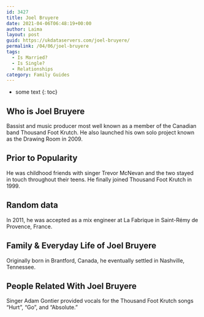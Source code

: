 ```yaml
---
id: 3427
title: Joel Bruyere
date: 2021-04-06T06:48:19+00:00
author: Laima
layout: post
guid: https://ukdataservers.com/joel-bruyere/
permalink: /04/06/joel-bruyere
tags:
  - Is Married?
  - Is Single?
  - Relationships
category: Family Guides
---
```


* some text
{: toc}


## Who is Joel Bruyere
                  
                  
                  
Bassist and music producer most well known as a member of the Canadian band Thousand Foot Krutch. He also launched his own solo project known as the Drawing Room in 2009.
                  
              
            
              
            
                
                
                
## Prior to Popularity
                  
                  
                  
He was childhood friends with singer Trevor McNevan and the two stayed in touch throughout their teens. He finally joined Thousand Foot Krutch in 1999.
                  
              
            
              
            
                
                
                
## Random data
                  
                  
                  
In 2011, he was accepted as a mix engineer at La Fabrique in Saint-Rémy de Provence, France.
                  
              
            
              
            
                
                
                
## Family & Everyday Life of Joel Bruyere
                  
                  
                  
Originally born in Brantford, Canada, he eventually settled in Nashville, Tennessee.
                  
              
            
              
            
                
                
                
## People Related With Joel Bruyere
                  
                  
                  
Singer Adam Gontier provided vocals for the Thousand Foot Krutch songs &#8220;Hurt&#8221;, &#8220;Go&#8221;, and &#8220;Absolute.&#8221;
                  
              
            
              
            
                
              
            
              
              
            
            
              
            
          
          
          